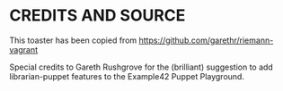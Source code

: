 # CREDITS AND SOURCE

This toaster has been copied from https://github.com/garethr/riemann-vagrant

Special credits to Gareth Rushgrove for the (brilliant) suggestion to add librarian-puppet features to the Example42 Puppet Playground. 
